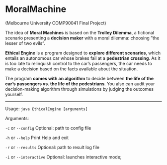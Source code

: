# MoralMachine
(Melbourne University COMP90041 Final Project)

The idea of **Moral Machines** is based on the **Trolley Dilemma**, a fictional scenario presenting a **decision maker** with a moral dilemma: choosing ”the lesser of two evils”. 



**Ethical Engine** is a program designed to **explore different scenarios**, which entails an autonomous car whose brakes fail at a **pedestrian crossing**. 
As it is too late to relinquish control to the car’s passengers, the car needs to make a decision based on the facts 
available about the situation.

The program **comes with an algorithm** to decide between **the life of the car’s passengers vs. the life of the pedestrians**. You also can audit your decision-making 
algorithm through simulations by judging the outcomes yourself.

----
Usage: 
`java EthicalEngine [arguments]`

Arguments:

`-c` or `--config` Optional: path to config file

`-h` or `--help` Print Help and exit

`-r` or `--results` Optional: path to result log file

`-i` or `--interactive` Optional: launches interactive mode;
